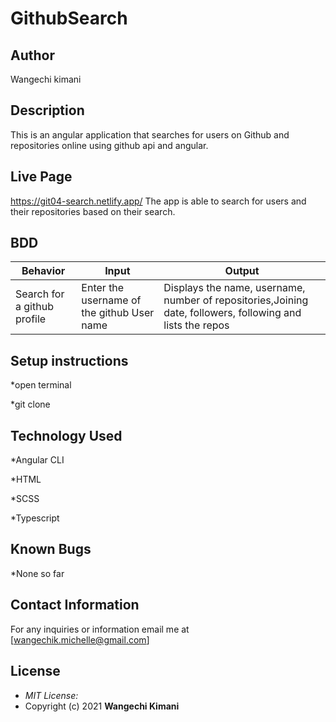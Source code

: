 # GithubSearch

## Author
Wangechi kimani

## Description
This is an angular application that searches for users on Github and repositories online using github api and angular.
## Live Page
https://git04-search.netlify.app/
The app is able to search for users and their repositories based on their search.
## BDD

| Behavior                  | Input                     | Output                    |
| ------------------------- | ------------------------- | ------------------------- |
| Search for a github profile |Enter the username of the github User name | Displays the name, username, number of repositories,Joining date, followers, following and lists the repos  |

## Setup instructions
*open terminal

*git clone



## Technology Used 
*Angular CLI

*HTML

*SCSS

*Typescript


## Known Bugs

*None so far

## Contact Information
For any inquiries or information email me at [wangechik.michelle@gmail.com]

## License
* *MIT License:*
* Copyright (c) 2021 **Wangechi Kimani**